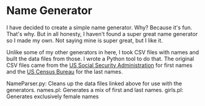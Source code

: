 # Name Generator

I have decided to create a simple name generator. Why? Because it's fun. That's why. But in all honesty, I haven't found a super great name generator so I made my own. Not saying mine is super great, but I like it. 

Unlike some of my other generators in here, I took CSV files with names and built the data files from those. I wrote a Python tool to do that. The original CSV files came from the [US Social Security Administration](https://www.ssa.gov/oact/babynames/limits.html) for first names and the [US Census Bureau](https://www.census.gov/topics/population/genealogy/data/2010_surnames.html) for the last names. 

NameParser.py: Cleans up the data files linked above for use with the generators.
names.pl: Generates a mix of first and last names. 
girls.pl: Generates exclusively female names
